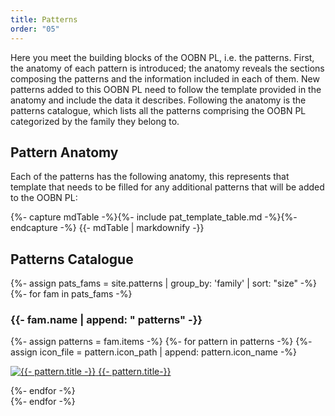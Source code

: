 ```yaml
---
title: Patterns
order: "05"
---
```


 Here you meet the building blocks of the OOBN PL, i.e. the patterns. First, the anatomy of each pattern is introduced; the anatomy reveals the sections composing the patterns and the information included in each of them. New patterns added to this OOBN PL need to follow the template provided in the anatomy and include the data it describes. Following the anatomy is the patterns catalogue, which lists all the patterns comprising the OOBN PL categorized by the family they belong to.

## Pattern Anatomy

Each of the patterns has the following anatomy, this represents that template that needs to be filled for any additional patterns that will be added to the OOBN PL:

<div class="pattern_template" id="pAnatomyTable">
    {%- capture mdTable -%}{%- include pat_template_table.md -%}{%- endcapture -%}
    {{- mdTable | markdownify -}}
</div>

## Patterns Catalogue
<!-- <h3 class="gallery-header crimson">Patterns Catalogue</h3> -->
<div class="gallery container">
  {%- assign pats_fams = site.patterns | group_by: 'family' | sort: "size" -%}
  {%- for fam in pats_fams -%}
    <div class="gallery category">
      <span class= "fam_title"><h3>{{- fam.name | append: " patterns" -}}</h3></span>
      <div class="gallery item">
        {%- assign patterns = fam.items -%}
        {%- for pattern in patterns -%}
          {%- assign icon_file = pattern.icon_path | append: pattern.icon_name -%}
          <p><a target="_blank" href="{{- pattern.url | relative_url -}}"><img class="p_icon" src="{{- icon_file | relative_url -}}" alt="{{- pattern.title -}}">
          <span class="gallery_item_title">{{- pattern.title-}}</span></a></p>
        {%- endfor -%}
      </div>
    </div>
  {%- endfor -%}
</div>
